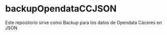 # backupOpendataCCJSON
Este repositorio sirve como Backup para los datos de Opendata Cáceres en JSON

